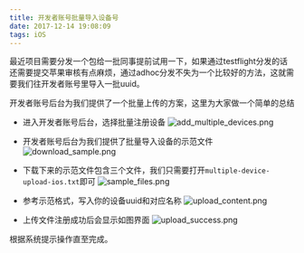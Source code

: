 ```yaml
---
title: 开发者账号批量导入设备号
date: 2017-12-14 19:08:09
tags: iOS
---
```


最近项目需要分发一个包给一批同事提前试用一下，如果通过testflight分发的话还需要提交苹果审核有点麻烦，通过adhoc分发不失为一个比较好的方法，这就需要我们往开发者账号里导入一批uuid。

开发者账号后台为我们提供了一个批量上传的方案，这里为大家做一个简单的总结

- 进入开发者账号后台，选择批量注册设备
![add_multiple_devices.png](http://upload-images.jianshu.io/upload_images/1479547-6b88a99ac4141fae.png?imageMogr2/auto-orient/strip%7CimageView2/2/w/1240)

- 开发者账号后台为我们提供了批量导入设备的示范文件
![download_sample.png](http://upload-images.jianshu.io/upload_images/1479547-38501221b45b8119.png?imageMogr2/auto-orient/strip%7CimageView2/2/w/1240)

- 下载下来的示范文件包含三个文件，我们只需要打开`multiple-device-upload-ios.txt`即可
![sample_files.png](http://upload-images.jianshu.io/upload_images/1479547-204b3479d305cf36.png?imageMogr2/auto-orient/strip%7CimageView2/2/w/1240)

- 参考示范格式，写入你的设备uuid和对应名称
![upload_content.png](http://upload-images.jianshu.io/upload_images/1479547-a4b3d661fa8d62de.png?imageMogr2/auto-orient/strip%7CimageView2/2/w/1240)

- 上传文件注册成功后会显示如图界面
![upload_success.png](http://upload-images.jianshu.io/upload_images/1479547-d2791809b4e981d9.png?imageMogr2/auto-orient/strip%7CimageView2/2/w/1240)

根据系统提示操作直至完成。